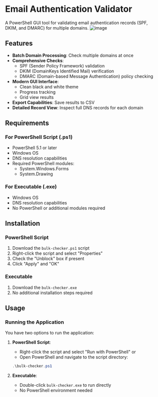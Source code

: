 # Email Authentication Validator

A PowerShell GUI tool for validating email authentication records (SPF, DKIM, and DMARC) for multiple domains.
![image](https://github.com/user-attachments/assets/9e2bfdcb-47d7-423c-909a-9a0055df429f)

## Features

- **Batch Domain Processing**: Check multiple domains at once
- **Comprehensive Checks**:
  - SPF (Sender Policy Framework) validation
  - DKIM (DomainKeys Identified Mail) verification
  - DMARC (Domain-based Message Authentication) policy checking
- **Modern GUI Interface**:
  - Clean black and white theme
  - Progress tracking
  - Grid view results
- **Export Capabilities**: Save results to CSV
- **Detailed Record View**: Inspect full DNS records for each domain

## Requirements

### For PowerShell Script (.ps1)
- PowerShell 5.1 or later
- Windows OS
- DNS resolution capabilities
- Required PowerShell modules:
  - System.Windows.Forms
  - System.Drawing

### For Executable (.exe)
- Windows OS
- DNS resolution capabilities
- No PowerShell or additional modules required

## Installation

### PowerShell Script
1. Download the `bulk-checker.ps1` script
2. Right-click the script and select "Properties"
3. Check the "Unblock" box if present
4. Click "Apply" and "OK"

### Executable
1. Download the `bulk-checker.exe`
2. No additional installation steps required

## Usage

### Running the Application

You have two options to run the application:

1. **PowerShell Script**:
   - Right-click the script and select "Run with PowerShell" or
   - Open PowerShell and navigate to the script directory:
   ```powershell
   .\bulk-checker.ps1
   ```

2. **Executable**:
   - Double-click `bulk-checker.exe` to run directly
   - No PowerShell environment needed
